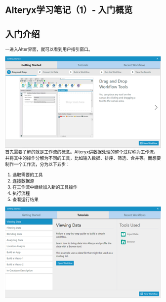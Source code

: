 # Alteryx学习笔记（1）- 入门概览

# 入门介绍
一进入Alter界面，就可以看到用户指引窗口。

![title](https://raw.githubusercontent.com/Rosalion/gitnote-images/master/gitnote/2019/05/13/1557729351804-1557729352511.png)
首先需要了解的就是工作流的概念。Alteryx讲数据处理的整个过程称为工作流，并将其中的操作分解为不同的工具，比如输入数据、排序、筛选、合并等。而想要制作一个工作流，分为以下五步：
1. 选取需要的工具
2. 连接数据源
3. 在工作流中继续加入新的工具操作
4. 执行流程
5. 查看运行结果

![title](https://raw.githubusercontent.com/Rosalion/gitnote-images/master/gitnote/2019/05/13/1557729424082-1557729424091.png)

